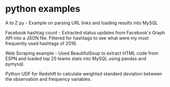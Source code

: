 # python examples

A to Z py - Example on parsing URL links and loading results into MySQL

Facebook hashtag count - Extracted status updates from Facebook's Graph API into a JSON file. Filtered for hashtags to see what were my most frequently used hashtags of 2016.

Web Scraping example - Used BeautifulSoup to extract HTML code from ESPN and loaded top 25 teams stats into MySQL using pandas and pymysql.

Python UDF for Redshift to calculate weighted standard deviation between the observation and frequency variables.
